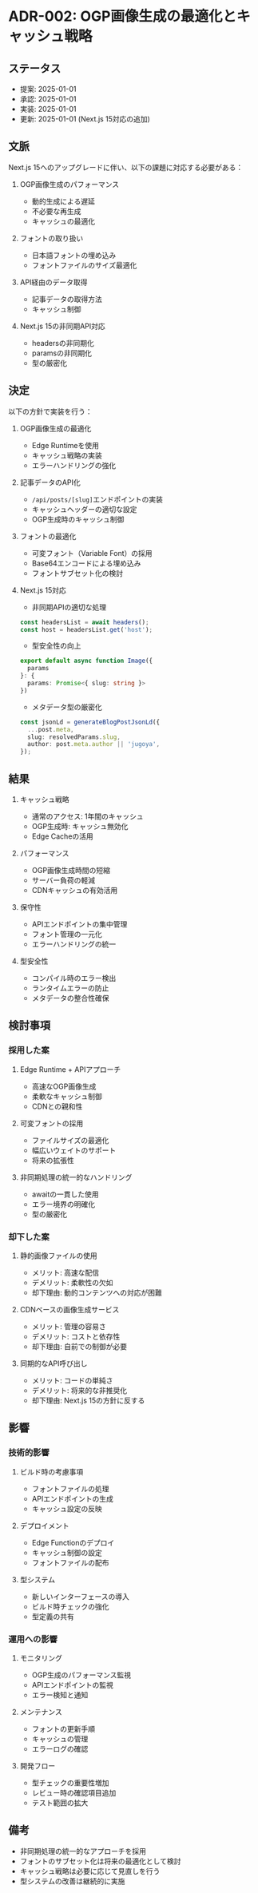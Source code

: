 # ADR-002: OGP画像生成の最適化とキャッシュ戦略

## ステータス
- 提案: 2025-01-01
- 承認: 2025-01-01
- 実装: 2025-01-01
- 更新: 2025-01-01 (Next.js 15対応の追加)

## 文脈

Next.js 15へのアップグレードに伴い、以下の課題に対応する必要がある：

1. OGP画像生成のパフォーマンス
   - 動的生成による遅延
   - 不必要な再生成
   - キャッシュの最適化

2. フォントの取り扱い
   - 日本語フォントの埋め込み
   - フォントファイルのサイズ最適化

3. API経由のデータ取得
   - 記事データの取得方法
   - キャッシュ制御

4. Next.js 15の非同期API対応
   - headersの非同期化
   - paramsの非同期化
   - 型の厳密化

## 決定

以下の方針で実装を行う：

1. OGP画像生成の最適化
   - Edge Runtimeを使用
   - キャッシュ戦略の実装
   - エラーハンドリングの強化

2. 記事データのAPI化
   - `/api/posts/[slug]`エンドポイントの実装
   - キャッシュヘッダーの適切な設定
   - OGP生成時のキャッシュ制御

3. フォントの最適化
   - 可変フォント（Variable Font）の採用
   - Base64エンコードによる埋め込み
   - フォントサブセット化の検討

4. Next.js 15対応
   - 非同期APIの適切な処理
   ```typescript
   const headersList = await headers();
   const host = headersList.get('host');
   ```
   - 型安全性の向上
   ```typescript
   export default async function Image({ 
     params 
   }: { 
     params: Promise<{ slug: string }> 
   })
   ```
   - メタデータ型の厳密化
   ```typescript
   const jsonLd = generateBlogPostJsonLd({
     ...post.meta,
     slug: resolvedParams.slug,
     author: post.meta.author || 'jugoya',
   });
   ```

## 結果

1. キャッシュ戦略
   - 通常のアクセス: 1年間のキャッシュ
   - OGP生成時: キャッシュ無効化
   - Edge Cacheの活用

2. パフォーマンス
   - OGP画像生成時間の短縮
   - サーバー負荷の軽減
   - CDNキャッシュの有効活用

3. 保守性
   - APIエンドポイントの集中管理
   - フォント管理の一元化
   - エラーハンドリングの統一

4. 型安全性
   - コンパイル時のエラー検出
   - ランタイムエラーの防止
   - メタデータの整合性確保

## 検討事項

### 採用した案
1. Edge Runtime + APIアプローチ
   - 高速なOGP画像生成
   - 柔軟なキャッシュ制御
   - CDNとの親和性

2. 可変フォントの採用
   - ファイルサイズの最適化
   - 幅広いウェイトのサポート
   - 将来の拡張性

3. 非同期処理の統一的なハンドリング
   - awaitの一貫した使用
   - エラー境界の明確化
   - 型の厳密化

### 却下した案
1. 静的画像ファイルの使用
   - メリット: 高速な配信
   - デメリット: 柔軟性の欠如
   - 却下理由: 動的コンテンツへの対応が困難

2. CDNベースの画像生成サービス
   - メリット: 管理の容易さ
   - デメリット: コストと依存性
   - 却下理由: 自前での制御が必要

3. 同期的なAPI呼び出し
   - メリット: コードの単純さ
   - デメリット: 将来的な非推奨化
   - 却下理由: Next.js 15の方針に反する

## 影響

### 技術的影響
1. ビルド時の考慮事項
   - フォントファイルの処理
   - APIエンドポイントの生成
   - キャッシュ設定の反映

2. デプロイメント
   - Edge Functionのデプロイ
   - キャッシュ制御の設定
   - フォントファイルの配布

3. 型システム
   - 新しいインターフェースの導入
   - ビルド時チェックの強化
   - 型定義の共有

### 運用への影響
1. モニタリング
   - OGP生成のパフォーマンス監視
   - APIエンドポイントの監視
   - エラー検知と通知

2. メンテナンス
   - フォントの更新手順
   - キャッシュの管理
   - エラーログの確認

3. 開発フロー
   - 型チェックの重要性増加
   - レビュー時の確認項目追加
   - テスト範囲の拡大

## 備考

- 非同期処理の統一的なアプローチを採用
- フォントのサブセット化は将来の最適化として検討
- キャッシュ戦略は必要に応じて見直しを行う
- 型システムの改善は継続的に実施